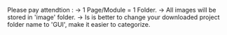 Please pay attendtion : 
  -> 1 Page/Module = 1 Folder.
  -> All images will be stored in 'image' folder.
  -> Is is better to change your downloaded project folder name to 'GUI', make it easier to categorize.
